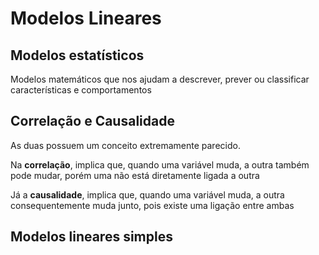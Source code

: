# Modelos Lineares

## Modelos estatísticos
Modelos matemáticos que nos ajudam a descrever, prever ou classificar características e comportamentos 

## Correlação e Causalidade
As duas possuem um conceito extremamente parecido. 

Na **correlação**, implica que, quando uma variável muda, a outra também pode mudar, porém uma não está diretamente ligada a outra

Já a **causalidade**, implica que, quando uma variável muda, a outra consequentemente muda junto, pois existe uma ligação entre ambas

## Modelos lineares simples
